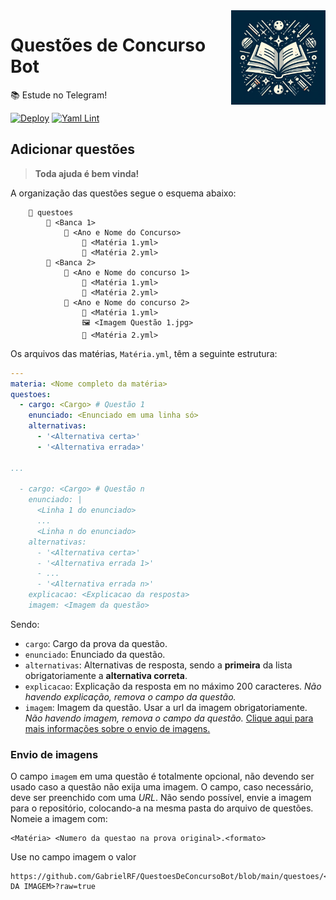 <img align="right" alt="Questões de Concurso Bot Logo" width="30%" height="auto" src="https://github.com/GabrielRF/QuestoesDeConcursoBot/blob/main/utils/icone.jpg?raw=true">

# Questões de Concurso Bot

📚 Estude no Telegram!

[![Deploy](https://github.com/GabrielRF/QuestoesDeConcursoBot/actions/workflows/deploy.yml/badge.svg)](https://github.com/GabrielRF/QuestoesDeConcursoBot/actions/workflows/deploy.yml)
[![Yaml Lint](https://github.com/GabrielRF/QuestoesDeConcursoBot/actions/workflows/yamllint.yml/badge.svg)](https://github.com/GabrielRF/QuestoesDeConcursoBot/actions/workflows/yamllint.yml)

## Adicionar questões

> **Toda ajuda é bem vinda!**

A organização das questões segue o esquema abaixo:

```
    📂 questoes
        📂 <Banca 1>
            📂 <Ano e Nome do Concurso>
                📝 <Matéria 1.yml>
                📝 <Matéria 2.yml>
        📂 <Banca 2>
            📂 <Ano e Nome do concurso 1>
                📝 <Matéria 1.yml>
                📝 <Matéria 2.yml>
            📂 <Ano e Nome do concurso 2>
                📝 <Matéria 1.yml>
                🖼 <Imagem Questão 1.jpg>
                📝 <Matéria 2.yml>
```

Os arquivos das matérias, `Matéria.yml`, têm a seguinte estrutura:

```yml
---
materia: <Nome completo da matéria>
questoes:
  - cargo: <Cargo> # Questão 1
    enunciado: <Enunciado em uma linha só>
    alternativas:
      - '<Alternativa certa>'
      - '<Alternativa errada>'

...

  - cargo: <Cargo> # Questão n
    enunciado: |
      <Linha 1 do enunciado>
      ...
      <Linha n do enunciado>
    alternativas:
      - '<Alternativa certa>'
      - '<Alternativa errada 1>'
      - ...
      - '<Alternativa errada n>'
    explicacao: <Explicacao da resposta>
    imagem: <Imagem da questão>
```
Sendo:
* `cargo`: Cargo da prova da questão.
* `enunciado`: Enunciado da questão.
* `alternativas`: Alternativas de resposta, sendo a **primeira** da lista obrigatoriamente a **alternativa correta**.
* `explicacao`: Explicação da resposta em no máximo 200 caracteres. _Não havendo explicação, remova o campo da questão._
* `imagem`: Imagem da questão. Usar a url da imagem obrigatoriamente. _Não havendo imagem, remova o campo da questão._ [Clique aqui para mais informações sobre o envio de imagens.](#envio-de-imagens)

### Envio de imagens

O campo `imagem` em uma questão é totalmente opcional, não devendo ser usado caso a questão não exija uma imagem. O campo, caso necessário, deve ser preenchido com uma _URL_. Não sendo possível, envie a imagem para o repositório, colocando-a na mesma pasta do arquivo de questões. Nomeie a imagem com:
```
<Matéria> <Numero da questao na prova original>.<formato>
```
Use no campo imagem o valor
```
https://github.com/GabrielRF/QuestoesDeConcursoBot/blob/main/questoes/<BANCA>/<PROVA>/<ARQUIVO DA IMAGEM>?raw=true
```
